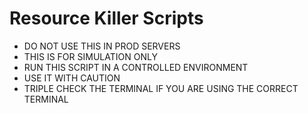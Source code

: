 # Resource Killer Scripts

- DO NOT USE THIS IN PROD SERVERS
- THIS IS FOR SIMULATION ONLY
- RUN THIS SCRIPT IN A CONTROLLED ENVIRONMENT
- USE IT WITH CAUTION
- TRIPLE CHECK THE TERMINAL IF YOU ARE USING THE CORRECT TERMINAL